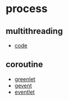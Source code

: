 ﻿# process

## multithreading

- [code](https://github.com/gaoxinge/network/tree/master/process/multithreading/code)

## coroutine

- [greenlet](https://github.com/gaoxinge/network/tree/master/process/coroutine/greenlet)
- [gevent](https://github.com/gaoxinge/network/tree/master/process/coroutine/gevent)
- [eventlet](https://github.com/gaoxinge/network/tree/master/process/coroutine/eventlet)
